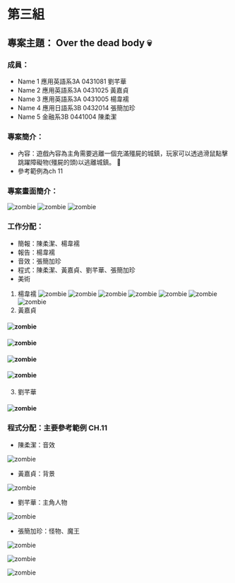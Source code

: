 # 第三組
## 專案主題： Over the dead body :skull:

### 成員：

* Name 1 應用英語系3A 0431081 劉芊華 
* Name 2 應用英語系3A 0431025 黃嘉貞
* Name 3 應用英語系3A 0431005 楊韋襦
* Name 4 應用日語系3B 0432014 張簡加珍
* Name 5 金融系3B 0441004 陳柔潔

### 專案簡介：

* 內容：遊戲內容為主角需要逃離一個充滿殭屍的城鎮，玩家可以透過滑鼠點擊跳躍障礙物(殭屍的頭)以逃離城鎮。 :runner:
* 參考範例為ch 11

### 專案畫面簡介：

![zombie](開始畫面.PNG "開始畫面")
![zombie](遊戲畫面.PNG "遊戲畫面")
![zombie](結束畫面.PNG "結束畫面")

### 工作分配：

* 簡報：陳柔潔、楊韋襦
* 報告：楊韋襦
* 音效：張簡加珍
* 程式：陳柔潔、黃嘉貞、劉芊華、張簡加珍
* 美術
1. 楊韋襦
![zombie](1.jpg "背景圖")
![zombie](2.jpg "背景圖")
![zombie](3.jpg "背景圖")
![zombie](4.jpg "背景圖")
![zombie](background.png "背景圖")
![zombie](bgfar1.png "背景圖")
![zombie](bgnear2.png "背景圖")
2. 黃嘉貞
#### ![zombie](1.png "怪物")
#### ![zombie](2.png "怪物")
#### ![zombie](3.png "怪物")
#### ![zombie](4.png "怪物")
3. 劉芊華
#### ![zombie](RUNNER.gif "怪物")

### 程式分配：主要參考範例 CH.11

* 陳柔潔：音效

![zombie](柔潔.png "音效")

* 黃嘉貞：背景

![zombie](cheye.png "背景")

* 劉芊華：主角人物

![zombie](鉛華.png "主角人物")

* 張簡加珍：怪物、魔王

![zombie](加珍.png "怪物圖片更改")

![zombie](加珍2.png "魔王圖片更改")

![zombie](加珍3.png "子彈更改")
